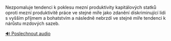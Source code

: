 
Nezpomaluje tendenci k poklesu mezní produktivity kapitálových statků oproti mezní produktivitě práce ve stejné míře jako zdanění diskriminující lidi s vyšším příjmem a bohatstvím a následně nebrzdí ve stejné míře tendenci k nárůstu mzdových sazeb.

[🔊 Poslechnout audio](/data/7-paragraphs/audio/chapter_146/para_010-Nezpomaluje-tendenci-k-poklesu-mezn-produktivity.mp3)
